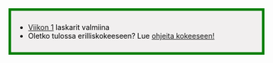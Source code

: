 <div style="color:black; border-style: solid; border-width: thick; border-color: green; padding: 10px; margin-bottom: 15px; padding: 10px; background-color: #F1EFEF;">

  <ul>
    <li>
      <a href='/tehtavat1'>Viikon 1</a> laskarit valmiina
    </li>
    <li>
      Oletko tulossa erilliskokeeseen? Lue <a href='/ohje_kokeeseen'>ohjeita kokeeseen!</a>
    </li>
  </ul>

</div>
